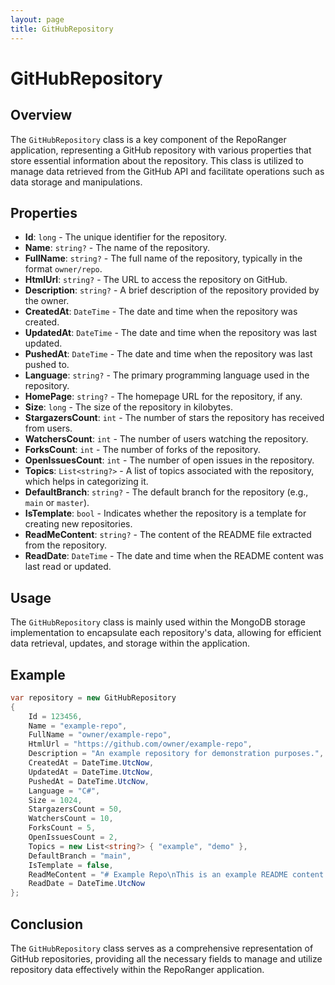 ```yaml
---
layout: page
title: GitHubRepository
---
```


# GitHubRepository

## Overview
The `GitHubRepository` class is a key component of the RepoRanger application, representing a GitHub repository with various properties that store essential information about the repository. This class is utilized to manage data retrieved from the GitHub API and facilitate operations such as data storage and manipulations.

## Properties
- **Id**: `long` - The unique identifier for the repository.
- **Name**: `string?` - The name of the repository.
- **FullName**: `string?` - The full name of the repository, typically in the format `owner/repo`.
- **HtmlUrl**: `string?` - The URL to access the repository on GitHub.
- **Description**: `string?` - A brief description of the repository provided by the owner.
- **CreatedAt**: `DateTime` - The date and time when the repository was created.
- **UpdatedAt**: `DateTime` - The date and time when the repository was last updated.
- **PushedAt**: `DateTime` - The date and time when the repository was last pushed to.
- **Language**: `string?` - The primary programming language used in the repository.
- **HomePage**: `string?` - The homepage URL for the repository, if any.
- **Size**: `long` - The size of the repository in kilobytes.
- **StargazersCount**: `int` - The number of stars the repository has received from users.
- **WatchersCount**: `int` - The number of users watching the repository.
- **ForksCount**: `int` - The number of forks of the repository.
- **OpenIssuesCount**: `int` - The number of open issues in the repository.
- **Topics**: `List<string?>` - A list of topics associated with the repository, which helps in categorizing it.
- **DefaultBranch**: `string?` - The default branch for the repository (e.g., `main` or `master`).
- **IsTemplate**: `bool` - Indicates whether the repository is a template for creating new repositories.
- **ReadMeContent**: `string?` - The content of the README file extracted from the repository.
- **ReadDate**: `DateTime` - The date and time when the README content was last read or updated.

## Usage
The `GitHubRepository` class is mainly used within the MongoDB storage implementation to encapsulate each repository's data, allowing for efficient data retrieval, updates, and storage within the application.

## Example
```csharp
var repository = new GitHubRepository
{
    Id = 123456,
    Name = "example-repo",
    FullName = "owner/example-repo",
    HtmlUrl = "https://github.com/owner/example-repo",
    Description = "An example repository for demonstration purposes.",
    CreatedAt = DateTime.UtcNow,
    UpdatedAt = DateTime.UtcNow,
    PushedAt = DateTime.UtcNow,
    Language = "C#",
    Size = 1024,
    StargazersCount = 50,
    WatchersCount = 10,
    ForksCount = 5,
    OpenIssuesCount = 2,
    Topics = new List<string?> { "example", "demo" },
    DefaultBranch = "main",
    IsTemplate = false,
    ReadMeContent = "# Example Repo\nThis is an example README content.",
    ReadDate = DateTime.UtcNow
};
```

## Conclusion
The `GitHubRepository` class serves as a comprehensive representation of GitHub repositories, providing all the necessary fields to manage and utilize repository data effectively within the RepoRanger application.
